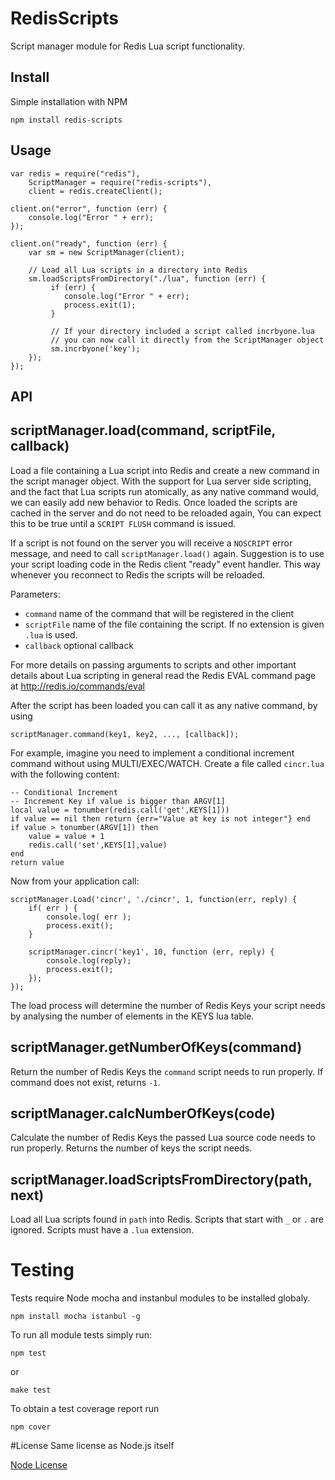 # RedisScripts

Script manager module for Redis Lua script functionality.

## Install

Simple installation with NPM

    npm install redis-scripts


## Usage

    var redis = require("redis"),
    	ScriptManager = require("redis-scripts"),
        client = redis.createClient();

    client.on("error", function (err) {
        console.log("Error " + err);
    });    
    
    client.on("ready", function (err) {
		var sm = new ScriptManager(client);
		
		// Load all Lua scripts in a directory into Redis
		sm.loadScriptsFromDirectory("./lua", function (err) {
             if (err) {
                console.log("Error " + err);
                process.exit(1);
             }
             
             // If your directory included a script called incrbyone.lua
             // you can now call it directly from the ScriptManager object
             sm.incrbyone('key');
        });
    });    
    
    
## API

## scriptManager.load(command, scriptFile, callback)

Load a file containing a Lua script into Redis and create a new command in the script manager object.
With the support for Lua server side scripting, and the fact that Lua scripts
run atomically, as any native command would, we can easily add new behavior to Redis.
Once loaded the scripts are cached in the server and do not need to be reloaded again,
You can expect this to be true until a `SCRIPT FLUSH` command is issued.

If a script is not found on the server you will receive a `NOSCRIPT` error message, and
need to call `scriptManager.load()` again.
Suggestion is to use your script loading code in the Redis client "ready" event handler. This way whenever you reconnect to Redis the scripts will be reloaded.

Parameters:

* `command` name of the command that will be registered in the client
* `scriptFile` name of the file containing the script. If no extension is given `.lua` is used.
* `callback` optional callback

For more details on passing arguments to scripts and other important details about
Lua scripting in general read the Redis EVAL command page at http://redis.io/commands/eval

After the script has been loaded you can call it as any native command, by using

    scriptManager.command(key1, key2, ..., [callback]);

For example, imagine you need to implement a conditional increment command without
using MULTI/EXEC/WATCH. Create a file called `cincr.lua` with the following content:

    -- Conditional Increment
    -- Increment Key if value is bigger than ARGV[1]
    local value = tonumber(redis.call('get',KEYS[1]))
    if value == nil then return {err="Value at key is not integer"} end
    if value > tonumber(ARGV[1]) then
        value = value + 1
        redis.call('set',KEYS[1],value)
    end
    return value

Now from your application call:

    scriptManager.Load('cincr', './cincr', 1, function(err, reply) {
        if( err ) {
            console.log( err );
            process.exit();
        }

        scriptManager.cincr('key1', 10, function (err, reply) {
            console.log(reply);
            process.exit();
        });
    });
  
The load process will determine the number of Redis Keys your script needs by analysing the number of elements in the KEYS lua table.
    
## scriptManager.getNumberOfKeys(command)
Return the number of Redis Keys the `command` script needs to run properly.
If command does not exist, returns `-1`.

## scriptManager.calcNumberOfKeys(code)
Calculate the number of Redis Keys the passed Lua source code needs to run properly.
Returns the number of keys the script needs.

## scriptManager.loadScriptsFromDirectory(path, next)
Load all Lua scripts found in `path` into Redis. Scripts that start with `_` or `.` are ignored.
Scripts must have a `.lua` extension.

# Testing
Tests require Node mocha and instanbul modules to be installed globaly.

    npm install mocha istanbul -g
    
To run all module tests simply run:

    npm test
    
or

    make test
    
To obtain a test coverage report run

    npm cover

#License
Same license as Node.js itself

[Node License](https://raw.github.com/joyent/node/v0.10.20/LICENSE)

